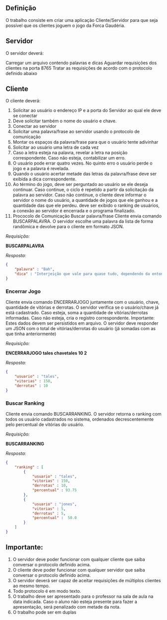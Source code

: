 ## Definição

O trabalho consiste em criar uma aplicação Cliente/Servidor para que seja possível que os clientes joguem o jogo da Forca Gaudéria.

## Servidor

O servidor deverá:

Carregar um arquivo contendo palavras e dicas
Aguardar requisições dos clientes na porta 8765
Tratar as requisições de acordo com o protocolo definido abaixo

## Cliente

O cliente deverá:

1. Solicitar ao usuário o endereço IP e a porta do Servidor ao qual ele deve se conectar
2. Deve solicitar também o nome do usuário e chave.
3. Conectar ao servidor
4. Solicitar uma palavra/frase ao servidor usando o protocolo de comunicação
5. Montar os espaços da palavra/frase para que o usuário tente adivinhar
6. Solicitar ao usuário uma letra de cada vez
7. Caso a letra esteja na palavra, revelar a letra na posição correspondente. Caso não esteja, contabilizar um erro.
8. O usuário pode errar quatro vezes. No quinto erro o usuário perde o jogo e a palavra é revelada.
9. Quando o usuário acertar metade das letras da palavra/frase deve ser exibida a dica correspondente.
10. Ao término do jogo, deve ser perguntado ao usuário se ele deseja continuar. Caso continue, o ciclo é repetido a partir da solicitação da palavra ao servidor. Caso não continue, o cliente deve informar o servidor o nome do usuário, a quantidade de jogos que ele ganhou e a quantidade das que ele perdeu. deve ser exibido o ranking de usuários, a conexão ao servidor é encerrada e o programa finalizado.
11. Prococolo de Comunicação
Buscar palavra/frase
Cliente envia comando BUSCARPALAVRA. O servidor escolhe uma palavra da lista de forma randômica e devolve para o cliente em formato JSON.

*Requisição:*

**BUSCARPALAVRA**

*Resposta:*

```json
{
	"palavra" : "Bah",
	"dica" : "Interjeição que vale para quase tudo, dependendo da entonação, pode ser usado como surpresa, rejeição, aprovação, admiração."
}
```

### Encerrar Jogo
Cliente envia comando ENCERRARJOGO juntamente com o usuário, chave, quantidade de vitórias e derrotas. O servidor verifica se o usuário/chave já está cadastrado. Caso esteja, soma a quantidade de vitórias/derrotas informadas. Caso não esteja, cria o registro correspondente. Importante: Estes dados devem ser persistidos em arquivo. O servidor deve responder um JSON com o total de vitórias/derrotas do usuário (já somadas com as que tinha anteriormente)

*Requisição:*

**ENCERRARJOGO tales chavetales 10 2**

*Resposta:*

```json
{
	"usuario" : "tales",
	"vitorias" : 150,
	"derrotas" : 10
}
```

### Buscar Ranking
Cliente envia comando BUSCARRANKING. O servidor retorna o ranking com todos os usuário cadastrados no sistema, ordenados decrescentemente pelo percentual de vitórias do usuário.

*Requisição:*

**BUSCARRANKING**

*Resposta:*

```json
{
	"ranking" : [
		{
			"usuario" : "tales",
			"vitorias" : 150,
			"derrotas" : 10,
			"percentual" : 93.75
		},
		{
			"usuario" : "jones",
			"vitorias" : 5,
			"derrotas" : 5,
			"percentual" :  50.0
		}
	]
}
```

## Importante:

1. O servidor deve poder funcionar com qualquer cliente que saiba conversar o protocolo definido acima.
2. O cliente deve poder funcionar com qualquer servidor que saiba conversar o protocolo definido acima.
3. O servidor deverá ser capaz de aceitar requisições de múltiplos clientes ao mesmo tempo.
4. Todo protocolo é em modo texto.
5. O trabalho deve ser apresentado para o professor na sala de aula na data indicada. Caso o aluno não esteja presente para fazer a apresentação, será penalizado com metade da nota.
6. O trabalho pode ser em duplas
